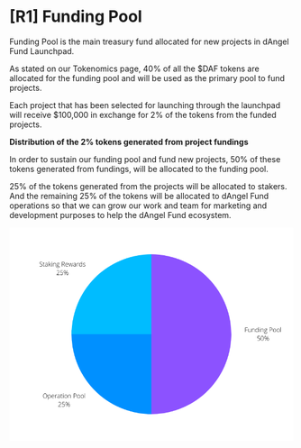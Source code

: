 # \[R1] Funding Pool

Funding Pool is the main treasury fund allocated for new projects in dAngel Fund Launchpad.

As stated on our Tokenomics page, 40% of all the $DAF tokens are allocated for the funding pool and will be used as the primary pool to fund projects.

Each project that has been selected for launching through the launchpad will receive $100,000 in exchange for 2% of the tokens from the funded projects.

&#x20;

**Distribution of the 2% tokens generated from project fundings**

In order to sustain our funding pool and fund new projects, 50% of these tokens generated from fundings, will be allocated to the funding pool.

25% of the tokens generated from the projects will be allocated to stakers. And the remaining 25% of the tokens will be allocated to dAngel Fund operations so that we can grow our work and team for marketing and development purposes to help the dAngel Fund ecosystem.

![](.gitbook/assets/229460)
